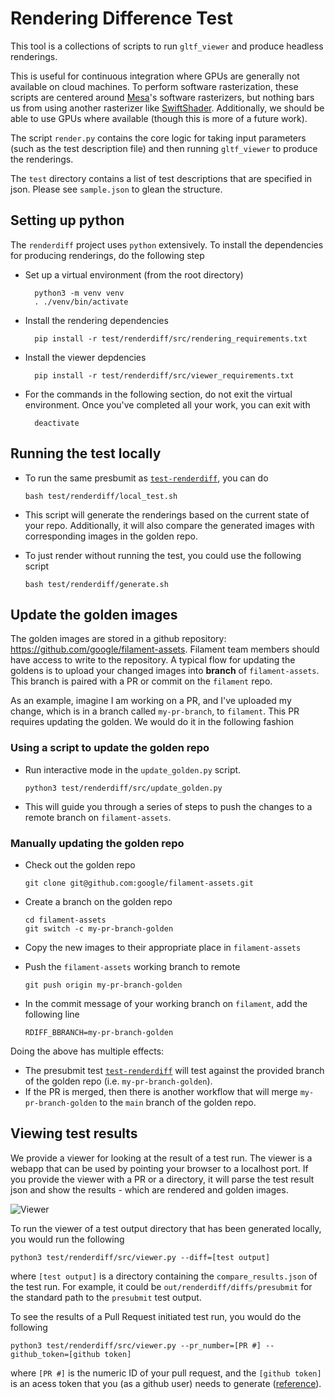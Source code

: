 # Rendering Difference Test

This tool is a collections of scripts to run `gltf_viewer` and produce headless renderings.

This is useful for continuous integration where GPUs are generally not available on cloud
machines. To perform software rasterization, these scripts are centered around [Mesa]'s software
rasterizers, but nothing bars us from using another rasterizer like [SwiftShader]. Additionally,
we should be able to use GPUs where available (though this is more of a future work).

The script `render.py` contains the core logic for taking input parameters (such as the test
description file) and then running `gltf_viewer` to produce the renderings.

The `test` directory contains a list of test descriptions that are specified in json.  Please see
`sample.json` to glean the structure.

## Setting up python
The `renderdiff` project uses `python` extensively. To install the dependencies for producing
renderings, do the following step
 - Set up a virtual environment (from the root directory)
   ```
     python3 -m venv venv
     . ./venv/bin/activate
   ```
 - Install the rendering dependencies
   ```
     pip install -r test/renderdiff/src/rendering_requirements.txt
   ```
 - Install the viewer depdencies
   ```
     pip install -r test/renderdiff/src/viewer_requirements.txt
   ```
 - For the commands in the following section, do not exit the virtual environment. Once you've
   completed all your work, you can exit with
   ```
     deactivate
   ```

## Running the test locally
 - To run the same presbumit as [`test-renderdiff`](presubmit-renderdiff), you can do

   ```
   bash test/renderdiff/local_test.sh
   ```

 - This script will generate the renderings based on the current state of your repo.
   Additionally, it will also compare the generated images with corresponding images in the
   golden repo.
 - To just render without running the test, you could use the following script

   ```
   bash test/renderdiff/generate.sh
   ```

## Update the golden images
The golden images are stored in a github repository: https://github.com/google/filament-assets.
Filament team members should have access to write to the repository. A typical flow for updating
the goldens is to upload your changed images into **branch** of `filament-assets`. This branch is
paired with a PR or commit on the `filament` repo.

As an example, imagine I am working on a PR, and I've uploaded my change, which is in a branch
called `my-pr-branch`, to `filament`. This PR requires updating the golden. We would do it
in the following fashion

### Using a script to update the golden repo

 - Run interactive mode in the `update_golden.py` script.

   ```
   python3 test/renderdiff/src/update_golden.py
   ```

 - This will guide you through a series of steps to push the changes to a remote branch
   on `filament-assets`.

### Manually updating the golden repo

 - Check out the golden repo

   ```
   git clone git@github.com:google/filament-assets.git
   ```

 - Create a branch on the golden repo

   ```
   cd filament-assets
   git switch -c my-pr-branch-golden
   ```

 - Copy the new images to their appropriate place in `filament-assets`
 - Push the `filament-assets` working branch to remote

   ```
   git push origin my-pr-branch-golden
   ```

 - In the commit message of your working branch on `filament`, add the following line

   ```
   RDIFF_BBRANCH=my-pr-branch-golden
   ```

Doing the above has multiple effects:
 - The presubmit test [`test-renderdiff`][presubmit-renderdiff] will test against the provided
   branch of the golden repo (i.e. `my-pr-branch-golden`).
 - If the PR is merged, then there is another workflow that will merge `my-pr-branch-golden` to
   the `main` branch of the golden repo.

## Viewing test results
We provide a viewer for looking at the result of a test run. The viewer is a webapp that can be used by
pointing your browser to a localhost port. If you provide the viewer with a PR or a directory, it will
parse the test result json and show the results - which are rendered and golden images.

![Viewer](docs/images/renderdiff_example.png)

To run the viewer of a test output directory that has been generated locally, you would run the
following

```
python3 test/renderdiff/src/viewer.py --diff=[test output]
```
where `[test output]` is a directory containing the `compare_results.json` of the test run.
For example, it could be `out/renderdiff/diffs/presubmit` for the standard path to the
`presubmit` test output.

To see the results of a Pull Request initiated test run, you would do the following

```
python3 test/renderdiff/src/viewer.py --pr_number=[PR #] --github_token=[github token]
```

where `[PR #]` is the numeric ID of your pull request, and the `[github token]` is an acess token
that you (as a github user) needs to generate ([reference][github_token_ref]).

[github_token_ref]: https://docs.github.com/en/authentication/keeping-your-account-and-data-secure/managing-your-personal-access-tokens
[Mesa]: https://docs.mesa3d.org
[SwiftShader]: https://github.com/google/swiftshader
[presubmit-renderdiff]: https://github.com/google/filament/blob/e85dfe75c86106a05019e13ccdbef67e030af675/.github/workflows/presubmit.yml#L118
